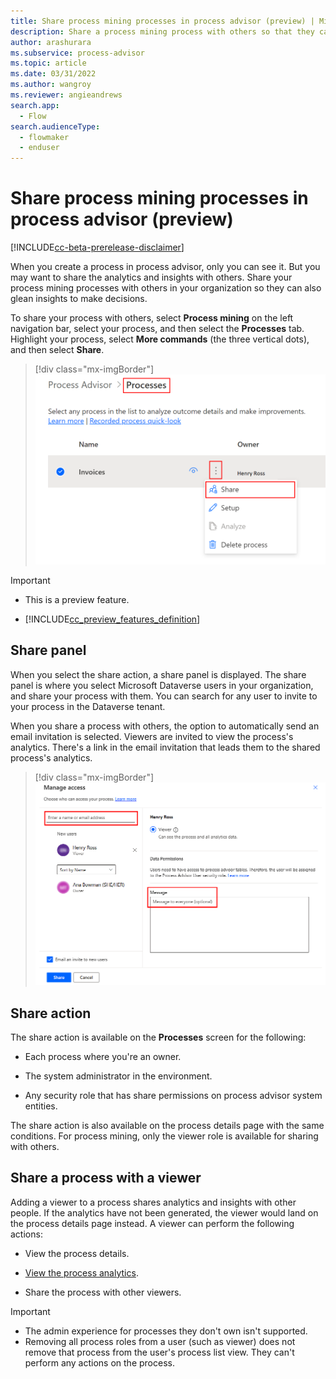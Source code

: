 ```yaml
---
title: Share process mining processes in process advisor (preview) | Microsoft Docs
description: Share a process mining process with others so that they can glean insights to make decisions.
author: arashurara 
ms.subservice: process-advisor
ms.topic: article
ms.date: 03/31/2022
ms.author: wangroy
ms.reviewer: angieandrews
search.app: 
  - Flow
search.audienceType: 
  - flowmaker
  - enduser
---
```


# Share process mining processes in process advisor (preview)

[!INCLUDE[cc-beta-prerelease-disclaimer](./includes/cc-beta-prerelease-disclaimer.md)]

When you create a process in process advisor, only you can see it. But you may want to share the analytics and insights with others. Share your process mining processes with others in your organization so they can also glean insights to make decisions.

To share your process with others, select **Process mining** on the left navigation bar, select your process, and then select the **Processes** tab. Highlight your process, select **More commands** (the three vertical dots), and then select **Share**.

> [!div class="mx-imgBorder"]
> ![!Screenshot of the Share option.](media/process-mining-share/share-option.png "Share option")

> [!IMPORTANT]
> - This is a preview feature.
>
> - [!INCLUDE[cc_preview_features_definition](includes/cc-preview-features-definition.md)]

## Share panel

When you select the share action, a share panel is displayed. The share panel is where you select Microsoft Dataverse users in your organization, and share your process with them. You can search for any user to invite to your process in the Dataverse tenant.  

When you share a process with others, the option to automatically send an email invitation is selected. Viewers are invited to view the process's analytics. There's a link in the email invitation that leads them to the shared process's analytics.

> [!div class="mx-imgBorder"]
> ![!Screenshot of the Share panel, Manage access screen.](media/process-mining-share/manage-viewer-access.png "Share panel, Manage access screen")

## Share action

The share action is available on the **Processes** screen for the following:

- Each process where you're an owner.

- The system administrator in the environment.

- Any security role that has share permissions on process advisor system entities.

The share action is also available on the process details page with the same conditions. For process mining, only the viewer role is available for sharing with others.

## Share a process with a viewer

  Adding a viewer to a process shares analytics and insights with other people. If the analytics have not been generated, the viewer would land on the process details page instead. A viewer can perform the following actions:

- View the process details.

- [View the process analytics](process-mining-visualize.md).

- Share the process with other viewers.

>[!IMPORTANT]
>
>- The admin experience for processes they don't own isn't supported.
>- Removing all process roles from a user (such as viewer) does not remove that process from the user's process list view. They can't perform any actions on the process.
